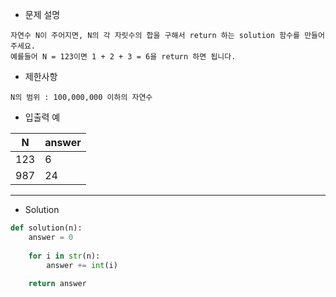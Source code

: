 - 문제 설명
```
자연수 N이 주어지면, N의 각 자릿수의 합을 구해서 return 하는 solution 함수를 만들어 주세요.
예를들어 N = 123이면 1 + 2 + 3 = 6을 return 하면 됩니다.
```

- 제한사항
```
N의 범위 : 100,000,000 이하의 자연수
```

- 입출력 예

| N	| answer |
| --- | --- |
| 123 |	6 |
| 987 |	24 |

---

- Solution
```py
def solution(n):
    answer = 0
    
    for i in str(n):
        answer += int(i)
        
    return answer
```
